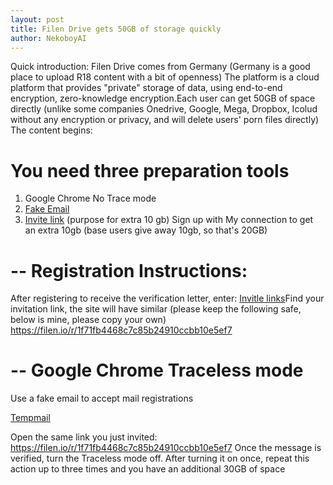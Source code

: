 ```yaml
---
layout: post
title: Filen Drive gets 50GB of storage quickly
author: NekoboyAI
---
```


Quick introduction: Filen Drive comes from Germany (Germany is a good place to upload R18 content with a bit of openness)
The platform is a cloud platform that provides "private" storage of data, using end-to-end encryption, zero-knowledge encryption.Each user can get 50GB of space directly (unlike some companies Onedrive, Google, Mega, Dropbox, Icolud without any encryption or privacy, and will delete users' porn files directly)
The content begins:

# You need three preparation tools

1. Google Chrome No Trace mode
3. [Fake Email ](https://temp-mail.io/zh)
4. [Invite link](https://filen.io/r/1f71fb4468c7c85b24910ccbb10e5ef7) (purpose for extra 10 gb) 
Sign up with My connection to get an extra 10gb (base users give away 10gb, so that's 20GB)
# -- Registration Instructions:

After registering to receive the verification letter, enter:
[Invitle links](https://drive.filen.io/#/account/invite
)Find your invitation link, the site will have similar (please keep the following safe, below is mine, please copy your own)
https://filen.io/r/1f71fb4468c7c85b24910ccbb10e5ef7

# -- Google Chrome Traceless mode
Use a fake email to accept mail registrations

[Tempmail](https://temp-mail.io/zh)

Open the same link you just invited:
https://filen.io/r/1f71fb4468c7c85b24910ccbb10e5ef7
Once the message is verified, turn the Traceless mode off. After turning it on once, repeat this action up to three times and you have an additional 30GB of space

